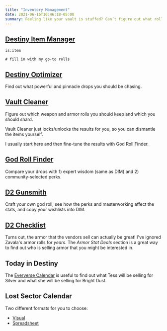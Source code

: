 ```yaml
---
title: "Inventory Management"
date: 2021-06-16T10:46:18-05:00
summary: Feeling like your vault is stuffed? Can’t figure out what roll to keep?
---
```

## [Destiny Item Manager]

```
is:item

# fill in with my go-to rolls
```

## [Destiny Optimizer]

Find out what powerful and pinnacle drops you should be chasing.

## [Vault Cleaner]

Figure out which weapon and armor rolls you should keep
and which you should shard.

Vault Cleaner just locks/unlocks the results for you,
so you can dismantle the items yourself.

I usually start here and then fine-tune the results with God Roll Finder.

## [God Roll Finder]

Compare your drops with 1) expert wisdom (same as DIM) and 2) community-selected perks.

## [D2 Gunsmith]

Craft your own god roll,
see how the perks and masterworking affect the stats,
and copy your wishlists into DIM.

## [D2 Checklist]

Turns out, the armor that the vendors sell can actually be great!
I've ignored Zavala's armor rolls for _years_.
The _Armor Stat Deals_ section is a great way to find out
who is selling armor that you might be interested in.

## Today in Destiny

The [Eververse Calendar] is useful to
find out what Tess will be selling for Silver
and what she will be selling for Bright Dust.

## Lost Sector Calendar

Two different formats for you to choose:

-   [Visual][lost-sector-visual]
-   [Spreadsheet][lost-sector-spreadsheet]

[D2 Checklist]: https://www.d2checklist.com/home
[D2 Gunsmith]: https://d2gunsmith.com
[Destiny Item Manager]: https://app.destinyitemmanager/
[Destiny Optimizer]: https://destinyoptimizer.com/
[Eververse Calendar]: https://www.todayindestiny.com/eververseCalendar
[God Roll Finder]: https://www.light.gg/god-roll/roll-appraiser/
[Vault Cleaner]: https://destinyrecipes.com/vault
[lost-sector-spreadsheet]: https://docs.google.com/spreadsheets/d/1rWoyGWouGFismhk2BQzbeuV7PgoxzGRhxf2Kyi27kTo/edit#gid=0
[lost-sector-visual]: https://www.todayindestiny.com/ls_calendar

